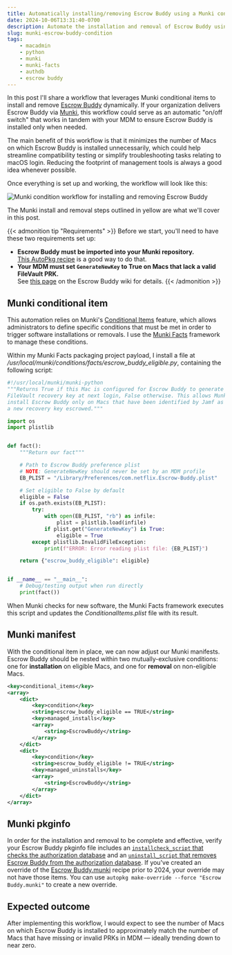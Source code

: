 ```yaml
---
title: Automatically installing/removing Escrow Buddy using a Munki condition
date: 2024-10-06T13:31:40-0700
description: Automate the installation and removal of Escrow Buddy using Munki's "conditional items" feature.
slug: munki-escrow-buddy-condition
tags:
    - macadmin
    - python
    - munki
    - munki-facts
    - authdb
    - escrow buddy
---
```


In this post I'll share a workflow that leverages Munki conditional items to install and remove [Escrow Buddy](https://github.com/macadmins/escrow-buddy/) dynamically. If your organization delivers Escrow Buddy via [Munki](https://www.munki.org/munki/), this workflow could serve as an automatic "on/off switch" that works in tandem with your MDM to ensure Escrow Buddy is installed only when needed.

The main benefit of this workflow is that it minimizes the number of Macs on which Escrow Buddy is installed unnecessarily, which could help streamline compatibility testing or simplify troubleshooting tasks relating to macOS login. Reducing the footprint of management tools is always a good idea whenever possible.

Once everything is set up and working, the workflow will look like this:

![Munki condition workflow for installing and removing Escrow Buddy](../images/munki-escrow-buddy-condition-workflow.png)

The Munki install and removal steps outlined in yellow are what we'll cover in this post.

{{< admonition tip "Requirements" >}}
Before we start, you'll need to have these two requirements set up:

- **Escrow Buddy must be imported into your Munki repository.**  
    [This AutoPkg recipe](https://github.com/autopkg/homebysix-recipes/blob/master/Escrow%20Buddy/Escrow%20Buddy.munki.recipe) is a good way to do that.
- **Your MDM must set `GenerateNewKey` to True on Macs that lack a valid FileVault PRK.**  
    See [this page](https://github.com/macadmins/escrow-buddy/wiki/Deployment) on the Escrow Buddy wiki for details.
{{< /admonition >}}

## Munki conditional item

This automation relies on Munki's [Conditional Items](https://github.com/munki/munki/wiki/Conditional-Items) feature, which allows administrators to define specific conditions that must be met in order to trigger software installations or removals. I use the [Munki Facts](https://github.com/munki/munki-facts) framework to manage these conditions.

Within my Munki Facts packaging project payload, I install a file at _/usr/local/munki/conditions/facts/escrow_buddy_eligible.py_, containing the following script:

```py
#!/usr/local/munki/munki-python
"""Returns True if this Mac is configured for Escrow Buddy to generate a new
FileVault recovery key at next login, False otherwise. This allows Munki to
install Escrow Buddy only on Macs that have been identified by Jamf as needing
a new recovery key escrowed."""

import os
import plistlib


def fact():
    """Return our fact"""

    # Path to Escrow Buddy preference plist
    # NOTE: GenerateNewKey should never be set by an MDM profile
    EB_PLIST = "/Library/Preferences/com.netflix.Escrow-Buddy.plist"

    # Set eligible to False by default
    eligible = False
    if os.path.exists(EB_PLIST):
        try:
            with open(EB_PLIST, "rb") as infile:
                plist = plistlib.load(infile)
            if plist.get("GenerateNewKey") is True:
                eligible = True
        except plistlib.InvalidFileException:
            print(f"ERROR: Error reading plist file: {EB_PLIST}")

    return {"escrow_buddy_eligible": eligible}


if __name__ == "__main__":
    # Debug/testing output when run directly
    print(fact())
```

When Munki checks for new software, the Munki Facts framework executes this script and updates the _ConditionalItems.plist_ file with its result.

## Munki manifest

With the conditional item in place, we can now adjust our Munki manifests. Escrow Buddy should be nested within two mutually-exclusive conditions: one for **installation** on eligible Macs, and one for **removal** on non-eligible Macs.

```xml
<key>conditional_items</key>
<array>
    <dict>
        <key>condition</key>
        <string>escrow_buddy_eligible == TRUE</string>
        <key>managed_installs</key>
        <array>
            <string>EscrowBuddy</string>
        </array>
    </dict>
    <dict>
        <key>condition</key>
        <string>escrow_buddy_eligible != TRUE</string>
        <key>managed_uninstalls</key>
        <array>
            <string>EscrowBuddy</string>
        </array>
    </dict>
</array>
```

## Munki pkginfo

In order for the installation and removal to be complete and effective, verify your Escrow Buddy pkginfo file includes an [`installcheck_script` that checks the authorization database](https://github.com/autopkg/homebysix-recipes/blob/0d4511342cb14467525fce0542bbf8be364fd555/Escrow%20Buddy/Escrow%20Buddy.munki.recipe#L117) and an [`uninstall_script` that removes Escrow Buddy from the authorization database](https://github.com/autopkg/homebysix-recipes/blob/0d4511342cb14467525fce0542bbf8be364fd555/Escrow%20Buddy/Escrow%20Buddy.munki.recipe#L43). If you've created an override of the [Escrow Buddy.munki](https://github.com/autopkg/homebysix-recipes/blob/master/Escrow%20Buddy/Escrow%20Buddy.munki.recipe) recipe prior to 2024, your override may not have those items. You can use `autopkg make-override --force "Escrow Buddy.munki"` to create a new override.

## Expected outcome

After implementing this workflow, I would expect to see the number of Macs on which Escrow Buddy is installed to approximately match the number of Macs that have missing or invalid PRKs in MDM — ideally trending down to near zero.
